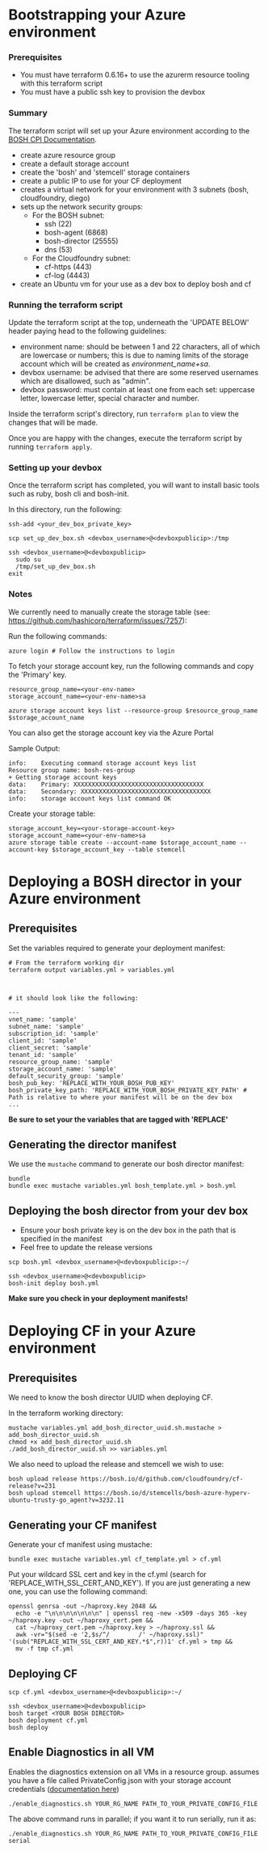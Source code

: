 # Bootstrapping your Azure environment

### Prerequisites

* You must have terraform 0.6.16+ to use the azurerm resource tooling with this terraform script
* You must have a public ssh key to provision the devbox

### Summary

The terraform script will set up your Azure environment according to the [BOSH CPI Documentation](https://github.com/cloudfoundry-incubator/bosh-azure-cpi-release/blob/master/docs/get-started/manually/deploy-bosh-manually.md).

* create azure resource group
* create a default storage account
* create the 'bosh' and 'stemcell' storage containers
* create a public IP to use for your CF deployment
* creates a virtual network for your environment with 3 subnets (bosh, cloudfoundry, diego)
* sets up the network security groups:
  * For the BOSH subnet:
    * ssh (22)
    * bosh-agent (6868)
    * bosh-director (25555)
    * dns (53)
  * For the Cloudfoundry subnet:
    * cf-https (443)
    * cf-log (4443)
* create an Ubuntu vm for your use as a dev box to deploy bosh and cf

### Running the terraform script

Update the terraform script at the top, underneath the 'UPDATE BELOW' header paying head to the following guidelines:

* environment name: should be between 1 and 22 characters, all of which are lowercase or numbers; this is due to naming limits of the storage account which will be created as *environment_name+sa*.
* devbox username: be advised that there are some reserved usernames which are disallowed, such as "admin".
* devbox password: must contain at least one from each set: uppercase letter, lowercase letter, special character and number.

Inside the terraform script's directory, run `terraform plan` to view the changes that will be made.

Once you are happy with the changes, execute the terraform script by running `terraform apply`.

### Setting up your devbox

Once the terraform script has completed, you will want to install basic tools such as ruby, bosh cli and bosh-init.

In this directory, run the following:

```
ssh-add <your_dev_box_private_key>

scp set_up_dev_box.sh <devbox_username>@<devboxpublicip>:/tmp

ssh <devbox_username>@<devboxpublicip>
  sudo su
  /tmp/set_up_dev_box.sh
exit

```

### Notes

We currently need to manually create the storage table (see: https://github.com/hashicorp/terraform/issues/7257):

Run the following commands:

```
azure login # Follow the instructions to login
```

To fetch your storage account key, run the following commands and copy the 'Primary' key.

```
resource_group_name=<your-env-name>
storage_account_name=<your-env-name>sa

azure storage account keys list --resource-group $resource_group_name $storage_account_name
```
You can also get the storage account key via the Azure Portal

Sample Output:

```
info:    Executing command storage account keys list
Resource group name: bosh-res-group
+ Getting storage account keys
data:    Primary: XXXXXXXXXXXXXXXXXXXXXXXXXXXXXXXXXXXX
data:    Secondary: XXXXXXXXXXXXXXXXXXXXXXXXXXXXXXXXXXXX
info:    storage account keys list command OK
```

Create your storage table:

```
storage_account_key=<your-storage-account-key>
storage_account_name=<your-env-name>sa
azure storage table create --account-name $storage_account_name --account-key $storage_account_key --table stemcell
```

# Deploying a BOSH director in your Azure environment

## Prerequisites

Set the variables required to generate your deployment manifest:

```
# From the terraform working dir
terraform output variables.yml > variables.yml



# it should look like the following:

---
vnet_name: 'sample'
subnet_name: 'sample'
subscription_id: 'sample'
client_id: 'sample'
client_secret: 'sample'
tenant_id: 'sample'
resource_group_name: 'sample'
storage_account_name: 'sample'
default_security_group: 'sample'
bosh_pub_key: 'REPLACE_WITH_YOUR_BOSH_PUB_KEY'
bosh_private_key_path: 'REPLACE_WITH_YOUR_BOSH_PRIVATE_KEY_PATH' # Path is relative to where your manifest will be on the dev box
...

```

**Be sure to set your the variables that are tagged with 'REPLACE'**



## Generating the director manifest

We use the `mustache` command to generate our bosh director manifest:

```
bundle
bundle exec mustache variables.yml bosh_template.yml > bosh.yml
```

## Deploying the bosh director from your dev box

* Ensure your bosh private key is on the dev box in the path that is specified in the manifest
* Feel free to update the release versions

```
scp bosh.yml <devbox_username>@<devboxpublicip>:~/

ssh <devbox_username>@<devboxpublicip>
bosh-init deploy bosh.yml
```

**Make sure you check in your deployment manifests!**

# Deploying CF in your Azure environment

## Prerequisites

We need to know the bosh director UUID when deploying CF.

In the terraform working directory:

```
mustache variables.yml add_bosh_director_uuid.sh.mustache > add_bosh_director_uuid.sh
chmod +x add_bosh_director_uuid.sh
./add_bosh_director_uuid.sh >> variables.yml
```

We also need to upload the release and stemcell we wish to use:

```
bosh upload release https://bosh.io/d/github.com/cloudfoundry/cf-release?v=231
bosh upload stemcell https://bosh.io/d/stemcells/bosh-azure-hyperv-ubuntu-trusty-go_agent?v=3232.11
```

## Generating your CF manifest

Generate your cf manifest using mustache:

```
bundle exec mustache variables.yml cf_template.yml > cf.yml
```

Put your wildcard SSL cert and key in the cf.yml (search for 'REPLACE_WITH_SSL_CERT_AND_KEY'). If you are just generating a new one, you can use the following command:

```
openssl genrsa -out ~/haproxy.key 2048 &&
  echo -e "\n\n\n\n\n\n\n" | openssl req -new -x509 -days 365 -key ~/haproxy.key -out ~/haproxy_cert.pem &&
  cat ~/haproxy_cert.pem ~/haproxy.key > ~/haproxy.ssl &&
  awk -vr="$(sed -e '2,$s/^/        /' ~/haproxy.ssl)" '(sub("REPLACE_WITH_SSL_CERT_AND_KEY.*$",r))1' cf.yml > tmp &&
  mv -f tmp cf.yml
```

## Deploying CF

```
scp cf.yml <devbox_username>@<devboxpublicip>:~/

ssh <devbox_username>@<devboxpublicip>
bosh target <YOUR BOSH DIRECTOR>
bosh deployment cf.yml
bosh deploy
```


## Enable Diagnostics in all VM

Enables the diagnostics extension on all VMs in a resource group.
assumes you have a file called PrivateConfig.json with your storage account credentials ([documentation here](https://azure.microsoft.com/en-us/documentation/articles/virtual-machines-linux-classic-diagnostic-extension/))

```
./enable_diagnostics.sh YOUR_RG_NAME PATH_TO_YOUR_PRIVATE_CONFIG_FILE
```

The above command runs in parallel; if you want it to run serially, run it as:

```
./enable_diagnostics.sh YOUR_RG_NAME PATH_TO_YOUR_PRIVATE_CONFIG_FILE serial
```